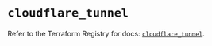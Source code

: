 # `cloudflare_tunnel`

Refer to the Terraform Registry for docs: [`cloudflare_tunnel`](https://registry.terraform.io/providers/cloudflare/cloudflare/4.32.0/docs/resources/tunnel).
